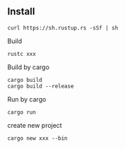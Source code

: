 ## Install

```
curl https://sh.rustup.rs -sSf | sh
```

Build
```
rustc xxx
```

Build by cargo
```
cargo build
cargo build --release
```

Run by cargo
```
cargo run
```

create new project
```
cargo new xxx --bin
```

